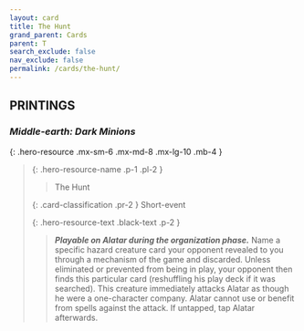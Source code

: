 ```yaml
---
layout: card
title: The Hunt
grand_parent: Cards
parent: T
search_exclude: false
nav_exclude: false
permalink: /cards/the-hunt/
---
```


## PRINTINGS


### _Middle-earth: Dark Minions_

{: .hero-resource .mx-sm-6 .mx-md-8 .mx-lg-10 .mb-4 }
> {: .hero-resource-name .p-1 .pl-2 }
> > <div class="card-mp"></div>
> > <div class="card-name">The Hunt</div>
>
> {: .card-classification .pr-2 }
> Short-event
>
> {: .hero-resource-text .black-text .p-2 }
> > ***Playable on Alatar during the organization phase.*** Name a specific hazard creature card your opponent revealed to you through a mechanism of the game and discarded. Unless eliminated or prevented from being in play, your opponent then finds this particular card (reshuffling his play deck if it was searched). This creature immediately attacks Alatar as though he were a one-character company. Alatar cannot use or benefit from spells against the attack. If untapped, tap Alatar afterwards. 
> 
